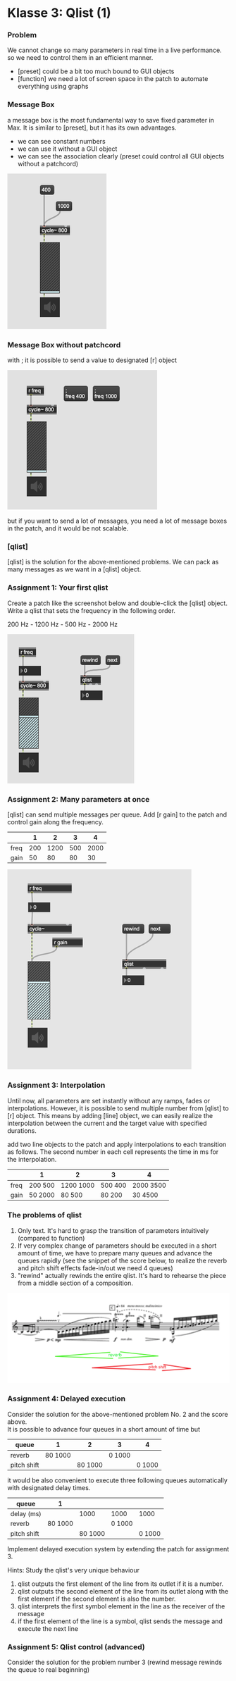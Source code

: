 # Klasse 3: Qlist (1)

### Problem
We cannot change so many parameters in real time in a live performance. 
so we need to control them in an efficient manner.

- [preset] could be a bit too much bound to GUI objects
- [function] we need a lot of screen space in the patch to automate everything using graphs

### Message Box

a message box is the most fundamental way to save fixed parameter in Max. It is similar to [preset], but it has its own advantages.

- we can see constant numbers 
- we can use it without a GUI object
- we can see the association clearly (preset could control all GUI objects without a patchcord)

![1](K3/mes.png)

### Message Box without patchcord

with ; it is possible to send a value to designated [r] object

![2](K3/cableless.png)

but if you want to send a lot of messages, you need a lot of message boxes in the patch, and it would be not scalable.

### [qlist]

[qlist] is the solution for the above-mentioned problems.  We can pack as many messages as we want in a [qlist] object.

### Assignment 1: Your first qlist

Create a patch like the screenshot below and double-click the [qlist] object.
Write a qlist that sets the frequency in the following order.

200 Hz - 1200 Hz - 500 Hz - 2000 Hz

![](K3/qlist.png)


### Assignment 2: Many parameters at once

[qlist] can send multiple messages per queue.
Add [r gain] to the patch and control gain along the frequency.


|      | 1   | 2    | 3   | 4    |
|------|-----|------|-----|------|
| freq | 200 | 1200 | 500 | 2000 |
| gain | 50  | 80   | 80  | 30   |

![](K3/a2.png)


### Assignment 3: Interpolation

Until now, all parameters are set instantly without any ramps, fades or interpolations. However, it is possible to send multiple number from [qlist] to [r] object. This means by adding [line] object, we can easily realize the interpolation between the current and the target value with specified durations.

add two line objects to the patch and apply interpolations to each transition as follows.
The second number in each cell represents the time in ms for the interpolation.

|      | 1       | 2         | 3       | 4         |
|------|---------|-----------|---------|-----------|
| freq | 200 500 | 1200 1000 | 500 400 | 2000 3500 |
| gain | 50 2000 | 80 500    | 80 200  | 30 4500   |


### The problems of qlist

1. Only text. It's hard to grasp the transition of parameters intuitively (compared to function)
2. If very complex change of parameters should be executed in a short amount of time, we have to prepare many queues and advance the queues rapidly (see the snippet of the score below, to realize the reverb and pitch shift effects fade-in/out we need 4 queues)
3. "rewind" actually rewinds the entire qlist. It's hard to rehearse the piece from a middle section of a composition.

![Usecase](K3/usecase_score.png)


### Assignment 4: Delayed execution
Consider the solution for the above-mentioned problem No. 2 and the score above.  
It is possible to advance four queues in a short amount of time but

| queue       | 1       | 2       | 3      | 4      |
|-------------|---------|---------|--------|--------|
| reverb      | 80 1000 |         | 0 1000 |        |
| pitch shift |         | 80 1000 |        | 0 1000 |

it would be also convenient to execute three following queues automatically with designated delay times.

| queue       | 1       |         |        |        |
|-------------|---------|---------|--------|--------|
| delay (ms)  |         | 1000    | 1000   | 1000   |
| reverb      | 80 1000 |         | 0 1000 |        |
| pitch shift |         | 80 1000 |        | 0 1000 |

Implement delayed execution system by extending the patch for assignment 3.


Hints: Study the qlist's very unique behaviour 
1. qlist outputs the first element of the line from its outlet if it is a number.
2. qlist outputs the second element of the line from its outlet along with the first element if the second element is also the number.
3. qlist interprets the first symbol element in the line as the receiver of the message
4. if the first element of the line is a symbol, qlist sends the message and execute the next line

### Assignment 5: Qlist control (advanced)

Consider the solution for the problem number 3 (rewind message rewinds the queue to real beginning)
